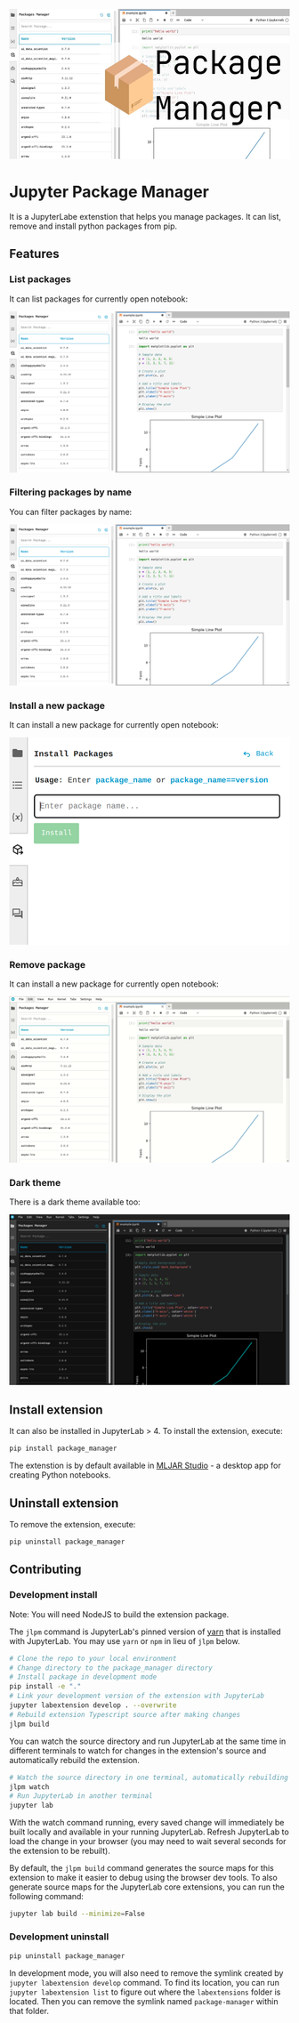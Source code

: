 
<p align="center">
  <img src="https://github.com/mljar/package-manager/blob/main/media/jupyter-package-manager.jpg?raw=true" height="270" alt="Jupyter Package Manager banner"/>
</p>

# Jupyter Package Manager

It is a JupyterLabe extenstion that helps you manage packages. It can list, remove and install python packages from pip. 

## Features

### List packages 

It can list packages for currently open notebook:

<img src="https://github.com/mljar/package-manager/blob/main/media/jupyterlab-package-manager-list-packages.png?raw=true" alt="Jupyter Package Manager list packages"/>

### Filtering packages by name 

You can filter packages by name:

<img src="https://github.com/mljar/package-manager/blob/main/media/jupyterlab-package-manager-list-packages.png?raw=true" alt="Jupyter Package Manager filter packages"/>

### Install a new package

It can install a new package for currently open notebook:

<img src="https://github.com/mljar/package-manager/blob/main/media/jupyterlab-install-new-package.png?raw=true" alt="Jupyter Package Manager install new package"/>


### Remove package

It can install a new package for currently open notebook:

<img src="https://github.com/mljar/package-manager/blob/main/media/remove-package.gif?raw=true" alt="Jupyter Package Manager remove package"/>


### Dark theme

There is a dark theme available too:

<img src="https://github.com/mljar/package-manager/blob/main/media/jupyterlab-dark-theme-package-manager.png?raw=true" alt="Jupyter Package Manager dark theme"/>


## Install extension

It can also be installed in JupyterLab > 4. To install the extension, execute:

```bash
pip install package_manager
```

The extenstion is by default available in [MLJAR Studio](https://mljar.com) - a desktop app for creating Python notebooks. 

## Uninstall extension

To remove the extension, execute:

```bash
pip uninstall package_manager
```

## Contributing

### Development install

Note: You will need NodeJS to build the extension package.

The `jlpm` command is JupyterLab's pinned version of
[yarn](https://yarnpkg.com/) that is installed with JupyterLab. You may use
`yarn` or `npm` in lieu of `jlpm` below.

```bash
# Clone the repo to your local environment
# Change directory to the package_manager directory
# Install package in development mode
pip install -e "."
# Link your development version of the extension with JupyterLab
jupyter labextension develop . --overwrite
# Rebuild extension Typescript source after making changes
jlpm build
```

You can watch the source directory and run JupyterLab at the same time in different terminals to watch for changes in the extension's source and automatically rebuild the extension.

```bash
# Watch the source directory in one terminal, automatically rebuilding when needed
jlpm watch
# Run JupyterLab in another terminal
jupyter lab
```

With the watch command running, every saved change will immediately be built locally and available in your running JupyterLab. Refresh JupyterLab to load the change in your browser (you may need to wait several seconds for the extension to be rebuilt).

By default, the `jlpm build` command generates the source maps for this extension to make it easier to debug using the browser dev tools. To also generate source maps for the JupyterLab core extensions, you can run the following command:

```bash
jupyter lab build --minimize=False
```

### Development uninstall

```bash
pip uninstall package_manager
```

In development mode, you will also need to remove the symlink created by `jupyter labextension develop`
command. To find its location, you can run `jupyter labextension list` to figure out where the `labextensions`
folder is located. Then you can remove the symlink named `package-manager` within that folder.

